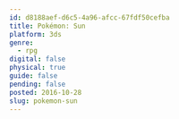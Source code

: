 ```yaml
---
id: d8188aef-d6c5-4a96-afcc-67fdf50cefba
title: Pokémon: Sun
platform: 3ds
genre:
  - rpg
digital: false
physical: true
guide: false
pending: false
posted: 2016-10-28
slug: pokemon-sun
---
```

